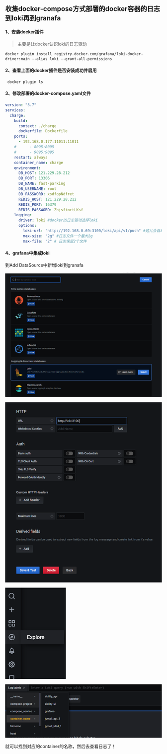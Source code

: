 ## 收集docker-compose方式部署的docker容器的日志到loki再到granafa



#### 1、安装docker插件

> 主要是让docker认识loki的日志驱动

```shell
docker plugin install registry.docker.com/grafana/loki-docker-driver:main --alias loki --grant-all-permissions
```



#### 2、查看上面的docker插件是否安装成功并启用

```shell
 docker plugin ls
```



#### 3、修改部署的docker-compose.yaml文件

```yaml
version: "3.7"
services:
  charge:
    build:
      context: ./charge
      dockerfile: Dockerfile
    ports:
      - 192.168.0.177:11011:11011
    #      - 8095:8095
    #      - 9095:9095
    restart: always
    container_name: charge
    environment:
      DB_HOST: 121.229.28.212
      DB_PORT: 13306
      DB_NAME: fast-parking
      DB_USERNAME: root
      DB_PASSWORD: xsdfopNdfret
      REDIS_HOST: 121.229.28.212
      REDIS_PORT: 16379
      REDIS_PASSWORD: ZhjsfiortLKsf
    logging:
      driver: loki #docker的日志驱动选择loki
      options:
        loki-url: "http://192.168.0.69:3100/loki/api/v1/push" #这儿会自动将docker的日志往目标地址扔
        max-size: "2g" #日志文件一个最大2g
        max-file: "2" # 日志保留2个文件
```





#### 4、grafana中集成loki

到Add DataSource中新增loki到granafa

![avatar](../images/55667.png)

![avatar](../images/8a1b1c157.png)

![avatar](../images/ba27f32.png)

![avatar](../images/07c3de8f43c.png)

就可以找到对应的container的名称，然后去查看日志了！